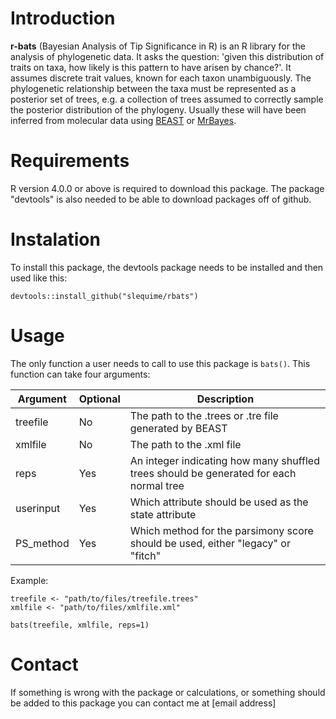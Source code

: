 # Introduction
**r-bats** (Bayesian Analysis of Tip Significance in R) is an R library for the analysis of phylogenetic data. It asks the question: 'given this distribution of traits on taxa, how likely is this pattern to have arisen by chance?'. It assumes discrete trait values, known for each taxon unambiguously. The phylogenetic relationship between the taxa must be represented as a posterior set of trees, e.g. a collection of trees assumed to correctly sample the posterior distribution of the phylogeny. Usually these will have been inferred from molecular data using [BEAST](https://www.beast2.org/) or [MrBayes](http://mrbayes.sourceforge.net/). 


# Requirements
R version 4.0.0 or above is required to download this package. The package "devtools" is also needed to be able to download packages off of github. 


# Instalation
To install this package, the devtools package needs to be installed and then used like this:
```
devtools::install_github("slequime/rbats")
```

# Usage
The only function a user needs to call to use this package is `bats()`. This function can take four arguments:

| Argument  | Optional | Description                                                                            |
|-----------|----------|----------------------------------------------------------------------------------------|
| treefile  | No       | The path to the .trees or .tre file generated by BEAST                                 |
| xmlfile   | No       | The path to the .xml file                                                              |
| reps      | Yes      | An integer indicating how many shuffled trees should be generated for each normal tree |
| userinput | Yes      | Which attribute should be used as the state attribute                                  |
| PS_method | Yes      | Which method for the parsimony score should be used, either "legacy" or "fitch"        |

Example:
```
treefile <- "path/to/files/treefile.trees"
xmlfile <- "path/to/files/xmlfile.xml"

bats(treefile, xmlfile, reps=1)
```


# Contact
If something is wrong with the package or calculations, or something should be added to this package you can contact me at [email address]







